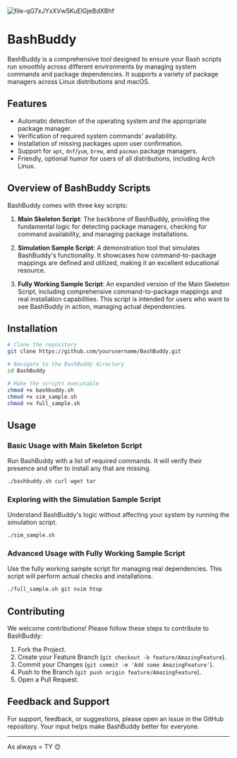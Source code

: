 ![file-qG7xJYxXVw5KuElGjeBdXBhf](https://github.com/shadowdevnotreal/Bash-buddy/assets/43219706/a2dfbc79-ceb4-498a-9d1e-703072e169d5)


# BashBuddy

BashBuddy is a comprehensive tool designed to ensure your Bash scripts run smoothly across different environments by managing system commands and package dependencies. It supports a variety of package managers across Linux distributions and macOS.

## Features

- Automatic detection of the operating system and the appropriate package manager.
- Verification of required system commands' availability.
- Installation of missing packages upon user confirmation.
- Support for `apt`, `dnf`/`yum`, `brew`, and `pacman` package managers.
- Friendly, optional humor for users of all distributions, including Arch Linux.

## Overview of BashBuddy Scripts

BashBuddy comes with three key scripts:

1. **Main Skeleton Script**: The backbone of BashBuddy, providing the fundamental logic for detecting package managers, checking for command availability, and managing package installations.

2. **Simulation Sample Script**: A demonstration tool that simulates BashBuddy's functionality. It showcases how command-to-package mappings are defined and utilized, making it an excellent educational resource.

3. **Fully Working Sample Script**: An expanded version of the Main Skeleton Script, including comprehensive command-to-package mappings and real installation capabilities. This script is intended for users who want to see BashBuddy in action, managing actual dependencies.

## Installation

```bash
# Clone the repository
git clone https://github.com/yourusername/BashBuddy.git

# Navigate to the BashBuddy directory
cd BashBuddy

# Make the scripts executable
chmod +x bashbuddy.sh
chmod +x sim_sample.sh
chmod +x full_sample.sh
```

## Usage

### Basic Usage with Main Skeleton Script

Run BashBuddy with a list of required commands. It will verify their presence and offer to install any that are missing.

```bash
./bashbuddy.sh curl wget tar
```

### Exploring with the Simulation Sample Script

Understand BashBuddy's logic without affecting your system by running the simulation script.

```bash
./sim_sample.sh
```

### Advanced Usage with Fully Working Sample Script

Use the fully working sample script for managing real dependencies. This script will perform actual checks and installations.

```bash
./full_sample.sh git nvim htop
```

## Contributing

We welcome contributions! Please follow these steps to contribute to BashBuddy:

1. Fork the Project.
2. Create your Feature Branch (`git checkout -b feature/AmazingFeature`).
3. Commit your Changes (`git commit -m 'Add some AmazingFeature'`).
4. Push to the Branch (`git push origin feature/AmazingFeature`).
5. Open a Pull Request.

## Feedback and Support

For support, feedback, or suggestions, please open an issue in the GitHub repository. Your input helps make BashBuddy better for everyone.

---

As always = TY 😊 
